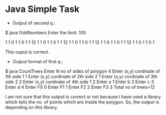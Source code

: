 # Java Simple Task


* Output of second q.:

 $ java OddNumbers 
Enter the limit:
100

1
1
0
1
1
0
1
1
12
1
1
0
1
1
0
1
1
12
1
1
0
1
1
0
1
1
12
1
1
0
1
1
0
1
1
12
1
1
0
1
1
0
1

This ouput is correct.

* Output format of first q.:


 $ java CountTrees 
Enter N no of sides of polygon
4
Enter (x,y) cordinate of 1th side
1 1
Enter (x,y) cordinate of 2th side
2 1
Enter (x,y) cordinate of 3th side
2 2
Enter (x,y) cordinate of 4th side
1 2
Enter a
1
Enter b
2
Enter c
3
Enter d
4
Enter F0
0
Enter F1
1
Enter F2
2
Enter F3
3
Total no of trees=12


I am not sure that this output is correct or not because I have used a library which tells the no. of points which are inside
the polygon. So, the output is depending on this library.



